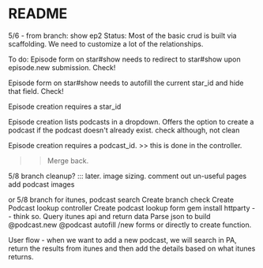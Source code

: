 # README

5/6 - from branch: show ep2
Status: Most of the basic crud is built via scaffolding. We need to customize a lot of the relationships. 

To do:
Episode form on star#show needs to redirect to star#show upon episode.new submission. Check!

Episode form on star#show needs to autofill the current star_id and hide that field. Check!

Episode creation requires a star_id

Episode creation lists podcasts in a dropdown. Offers the option to create a podcast if the podcast doesn't already exist. check although, not clean
<!-- <%= form.select :star_id, options_for_select([[@star.name, @star.id]]) %>  -->
<!-- <%= form.select :podcast_id, options_for_select([[@podcast.name, @podcast.id]]) %>  -->

Episode creation requires a podcast_id. >> this is done in the controller.

>> Merge back.

5/8 branch cleanup? ::: later.
image sizing.
comment out un-useful pages
add podcast images

or 
5/8 branch for itunes, podcast search
Create branch check
Create Podcast lookup controller
Create podcast lookup form
gem install httparty -- think so. 
Query itunes api and return data
Parse json to build @podcast.new
@podcast autofill /new forms or directly to create function.

User flow - when we want to add a new podcast, we will search in PA, return the results from itunes and then add the details based on what itunes returns. 